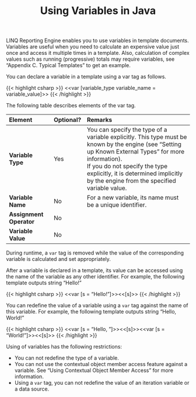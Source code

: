 ﻿---
title: Using Variables in Java
second_title: Aspose.Words for Java
articleTitle: Using Variables
linktitle: Using Variables
description: "Use variables to calculate an expensive value just once and access it multiple times in template documents using Java."
type: docs
weight: 130
url: /java/using-variables/
---

LINQ Reporting Engine enables you to use variables in template documents. Variables are useful when you need to calculate an expensive value just once and access it multiple times in a template. Also, calculation of complex values such as running (progressive) totals may require variables, see “Appendix C. Typical Templates” to get an example.

You can declare a variable in a template using a var tag as follows.

{{< highlight csharp >}}
<<var [variable_type variable_name = variable_value]>>
{{< /highlight >}}

The following table describes elements of the var tag.

|Element|Optional?|Remarks|
| :- | :- | :- |
|**Variable Type**|Yes|You can specify the type of a variable explicitly. This type must be known by the engine (see “Setting up Known External Types” for more information).<br />If you do not specify the type explicitly, it is determined implicitly by the engine from the specified variable value.|
|**Variable Name**|No|For a new variable, its name must be a unique identifier.|
|**Assignment Operator**|No| |
|**Variable Value**|No| |


During runtime, a `var` tag is removed while the value of the corresponding variable is calculated and set appropriately.

After a variable is declared in a template, its value can be accessed using the name of the variable as any other identifier. For example, the following template outputs string “Hello!”

{{< highlight csharp >}}
<<var [s = “Hello!”]>><<[s]>>
{{< /highlight >}}

You can redefine the value of a variable using a `var` tag against the name of this variable. For example, the following template outputs string “Hello, World!”

{{< highlight csharp >}}
<<var [s = “Hello, ”]>><<[s]>><<var [s = “World!”]>><<[s]>>
{{< /highlight >}}

Using of variables has the following restrictions:

- You can not redefine the type of a variable.
- You can not use the contextual object member access feature against a variable. See “Using Contextual Object Member Access” for more information.
- Using a `var` tag, you can not redefine the value of an iteration variable or a data source.
